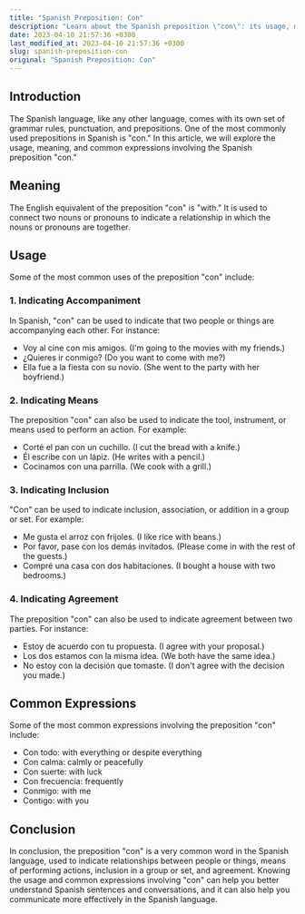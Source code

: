 ```yaml
---
title: "Spanish Preposition: Con"
description: "Learn about the Spanish preposition \"con\": its usage, meaning, and common expressions."
date: 2023-04-10 21:57:36 +0300
last_modified_at: 2023-04-10 21:57:36 +0300
slug: spanish-preposition-con
original: "Spanish Preposition: Con"
---
```

## Introduction

The Spanish language, like any other language, comes with its own set of grammar rules, punctuation, and prepositions. One of the most commonly used prepositions in Spanish is "con." In this article, we will explore the usage, meaning, and common expressions involving the Spanish preposition "con."

## Meaning

The English equivalent of the preposition "con" is "with." It is used to connect two nouns or pronouns to indicate a relationship in which the nouns or pronouns are together.

## Usage

Some of the most common uses of the preposition "con" include:

### 1. Indicating Accompaniment

In Spanish, "con" can be used to indicate that two people or things are accompanying each other. For instance:

- Voy al cine con mis amigos. (I'm going to the movies with my friends.)
- ¿Quieres ir conmigo? (Do you want to come with me?)
- Ella fue a la fiesta con su novio. (She went to the party with her boyfriend.)

### 2. Indicating Means

The preposition "con" can also be used to indicate the tool, instrument, or means used to perform an action. For example:

- Corté el pan con un cuchillo. (I cut the bread with a knife.)
- Él escribe con un lápiz. (He writes with a pencil.)
- Cocinamos con una parrilla. (We cook with a grill.)

### 3. Indicating Inclusion

"Con" can be used to indicate inclusion, association, or addition in a group or set. For example:

- Me gusta el arroz con frijoles. (I like rice with beans.)
- Por favor, pase con los demás invitados. (Please come in with the rest of the guests.)
- Compré una casa con dos habitaciones. (I bought a house with two bedrooms.)

### 4. Indicating Agreement

The preposition "con" can also be used to indicate agreement between two parties. For instance:

- Estoy de acuerdo con tu propuesta. (I agree with your proposal.)
- Los dos estamos con la misma idea. (We both have the same idea.)
- No estoy con la decisión que tomaste. (I don't agree with the decision you made.)

## Common Expressions

Some of the most common expressions involving the preposition "con" include:

- Con todo: with everything or despite everything
- Con calma: calmly or peacefully
- Con suerte: with luck
- Con frecuencia: frequently
- Conmigo: with me
- Contigo: with you

## Conclusion

In conclusion, the preposition "con" is a very common word in the Spanish language, used to indicate relationships between people or things, means of performing actions, inclusion in a group or set, and agreement. Knowing the usage and common expressions involving "con" can help you better understand Spanish sentences and conversations, and it can also help you communicate more effectively in the Spanish language.